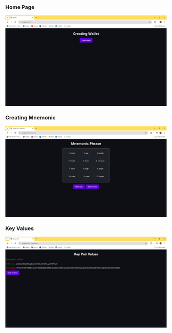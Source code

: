 ### Home Page
![Alt text](./ScreenShots/Home.jpg?raw=true "Home Page")

### Creating Mnemonic

![Alt text](./ScreenShots/Mnemonic.jpg?raw=true "Home Page")

### Key Values

![Alt text](./ScreenShots/Keys.jpg?raw=true "Home Page")